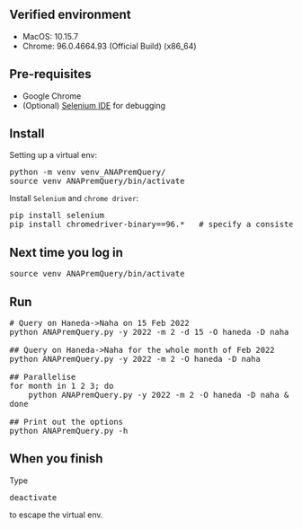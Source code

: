 ## Verified environment
- MacOS: 10.15.7
- Chrome: 96.0.4664.93 (Official Build) (x86_64)

## Pre-requisites
- Google Chrome
- (Optional) [Selenium IDE](https://chrome.google.com/webstore/detail/selenium-ide/mooikfkahbdckldjjndioackbalphokd) for debugging

## Install
Setting up a virtual env:
<pre>
python -m venv venv_ANAPremQuery/
source venv_ANAPremQuery/bin/activate
</pre>
Install `Selenium` and `chrome driver`:
<pre>
pip install selenium
pip install chromedriver-binary==96.*   # specify a consistent version as your chome browser
</pre>

## Next time you log in
<pre>
source venv_ANAPremQuery/bin/activate
</pre>

## Run
<pre>
# Query on Haneda->Naha on 15 Feb 2022
python ANAPremQuery.py -y 2022 -m 2 -d 15 -O haneda -D naha

## Query on Haneda->Naha for the whole month of Feb 2022
python ANAPremQuery.py -y 2022 -m 2 -O haneda -D naha

## Parallelise
for month in 1 2 3; do
    python ANAPremQuery.py -y 2022 -m 2 -O haneda -D naha & 
done

## Print out the options
python ANAPremQuery.py -h
</pre>

## When you finish
Type
<pre>
deactivate
</pre>
to escape the virtual env.